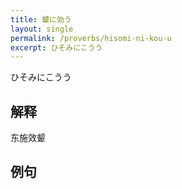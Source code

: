 ```yaml
---
title: 顰に効う
layout: single
permalink: /proverbs/hisomi-ni-kou-u
excerpt: ひそみにこうう
---
```


ひそみにこうう

## 解释

东施效颦

## 例句

